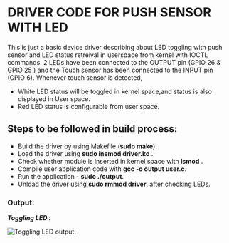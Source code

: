 # DRIVER CODE FOR PUSH SENSOR WITH LED 
This is just a basic device driver describing about LED toggling with push sensor and LED status retreival in userspace from kernel with IOCTL commands.
2 LEDs have been connected to the OUTPUT pin (GPIO 26 & GPIO 25 ) and the Touch sensor has been connected to the INPUT pin (GPIO 6).
Whenever touch sensor is detected, 
- White LED status will be toggled in kernel space,and status is also displayed in User space. 
- Red LED status is configurable from user space.



## Steps to be followed in build process:

- Build the driver by using Makefile (**sudo make**).
- Load the driver using **sudo insmod driver.ko** .
- Check whether module is inserted in kernel space with **lsmod** .
- Compile user application code with **gcc -o output user.c**.
- Run the application - **sudo ./output**.
- Unload the driver using **sudo rmmod driver**, after checking LEDs.

### Output: 
***Toggling LED :***




![Toggling LED output](https://embetronicx.com/wp-content/uploads/2020/09/GPIO-Linux-Device-Driver-using-Raspberry-Pi.gif).






